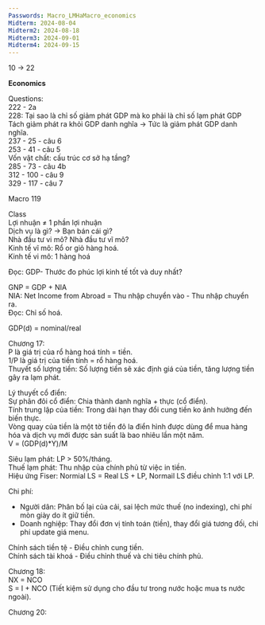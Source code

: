```yaml
---
Passwords: Macro_LMHaMacro_economics
Midterm: 2024-08-04
Midterm2: 2024-08-18
Midterm3: 2024-09-01
Midterm4: 2024-09-15
---
```

10 → 22

**Economics**  
  
Questions:  
222 - 2a  
228: Tại sao là chỉ số giảm phát GDP mà ko phải là chỉ số lạm phát GDP  
Tách giảm phát ra khỏi GDP danh nghĩa -> Tức là giảm phát GDP danh nghĩa.  
237 - 25 - câu 6  
253 - 41 - câu 5  
Vốn vật chất: cấu trúc cơ sở hạ tầng?  
285 - 73 - câu 4b  
312 - 100 - câu 9  
329 - 117 - câu 7  
  
Macro 119  
  
Class  
Lợi nhuận ≠ 1 phần lợi nhuận  
Dịch vụ là gì? → Bạn bán cái gì?  
Nhà đầu tư vi mô? Nhà đầu tư vĩ mô?  
Kinh tế vĩ mô: Rổ or giỏ hàng hoá.  
Kinh tế vi mô: 1 hàng hoá  
  
Đọc: GDP- Thước đo phúc lợi kinh tế tốt và duy nhất?  
  
GNP = GDP + NIA  
NIA: Net Income from Abroad = Thu nhập chuyển vào - Thu nhập chuyển ra.  
Đọc: Chỉ số hoá.  
  
GDP(d) = nominal/real  
  
  
Chương 17:  
P là giá trị của rổ hàng hoá tính = tiền.  
1/P là giá trị của tiền tính = rổ hàng hoá.  
Thuyết số lượng tiền: Số lượng tiền sẽ xác định giá của tiền, tăng lượng tiền gây ra lạm phát.  
  
Lý thuyết cổ điển:  
Sự phân đôi cổ điển: Chia thành danh nghĩa + thực (cổ điển).  
Tính trung lập của tiền: Trong dài hạn thay đổi cung tiền ko ảnh hưởng đến biến thực.  
Vòng quay của tiền là một tờ tiền đô la điển hình được dùng để mua hàng hóa và dịch vụ mới được sản suất là bao nhiêu lần một năm.  
V = (GDP(d)*Y)/M  
  
Siêu lạm phát: LP > 50%/tháng.  
Thuế lạm phát: Thu nhập của chính phủ từ việc in tiền.  
Hiệu ứng Fiser: Normial LS = Real LS + LP, Normail LS điều chỉnh 1:1 với LP.  
  
Chi phí:  
- Người dân: Phân bố lại của cải, sai lệch mức thuế (no indexing), chi phí mòn giày do ít giữ tiền.  
- Doanh nghiệp: Thay đổi đơn vị tính toán (tiền), thay đổi giá tương đối, chi phí update giá menu.  
  
Chính sách tiền tệ - Điều chỉnh cung tiền.  
Chính sách tài khoá - Điều chỉnh thuế và chi tiêu chính phủ.  
  
Chương 18:  
NX = NCO  
S = I + NCO (Tiết kiệm sử dụng cho đầu tư trong nước hoặc mua ts nước ngoài).  
  
Chương 20: